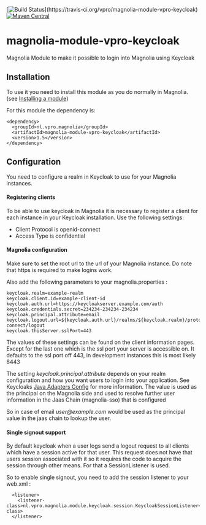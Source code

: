 [![Build Status](https://travis-ci.org/vpro/magnolia-module-vpro-keycloak.svg?)](https://travis-ci.org/vpro/magnolia-module-vpro-keycloak)
[![Maven Central](https://maven-badges.herokuapp.com/maven-central/nl.vpro.magnolia/magnolia-module-vpro-keycloak/badge.svg?style=plastic)](https://maven-badges.herokuapp.com/maven-central/nl.vpro.magnolia/magnolia-module-vpro-keycloak)

# magnolia-module-vpro-keycloak
Magnolia Module to make it possible to login into Magnolia using Keycloak 

## Installation
To use it you need to install this module as you do normally in Magnolia.
(see [Installing a module](https://documentation.magnolia-cms.com/display/DOCS/Installing+a+module))

For this module the dependency is:

    <dependency>
      <groupId>nl.vpro.magnolia</groupId>
      <artifactId>magnolia-module-vpro-keycloak</artifactId>
      <version>1.5</version>
    </dependency>
    
## Configuration    
You need to configure a realm in Keycloak to use for your Magnolia instances. 

#### Registering clients
To be able to use keycloak in Magnolia it is necessary to register a client for each instance in your Keycloak installation.
Use the following settings:
- Client Protocol is openid-connect
- Access Type is confidential

#### Magnolia configuration
Make sure to set the root url to the url of your Magnolia instance.
Do note that https is required to make logins work.

Also add the following parameters to your magnolia.properties :

    keycloak.realm=example-realm
    keycloak.client.id=example-client-id
    keycloak.auth.url=https://keycloakserver.example.com/auth
    keycloak.credentials.secret=234234-234234-234234
    keycloak.principal.attribute=email
    keycloak.logout.url=${keycloak.auth.url}/realms/${keycloak.realm}/protocol/openid-connect/logout
    keycloak.thisServer.sslPort=443

The values of these settings can be found on the client information pages.
Except for the last one which is the ssl port your server is accessible on. It defaults to the ssl port off 443, in development instances this is most likely 8443
 
The setting _keycloak.principal.attribute_ depends on your realm configuration and how you want 
users to login into your application. See Keycloaks [Java Adapters Config](https://keycloak.gitbooks.io/documentation/securing_apps/topics/oidc/java/java-adapter-config.html) for more information.
The value is used as the principal on the Magnolia side and used to resolve further user information in the Jaas Chain (magnolia-sso) that is configured

So in case of email _user@example.com_ would be used as the principal value in the jaas chain to lookup the user.

#### Single signout support
By default keycloak when a user logs send a logout request to all clients which have a session active for that user.
This request does not have that users session associated with it so it requires the code to acquire the session through other
means. For that a SessionListener is used.

So to enable single signout, you need to add the session listener to your web.xml :

      <listener>
        <listener-class>nl.vpro.magnolia.module.keycloak.session.KeycloakSessionListener</listener-class>
      </listener>

